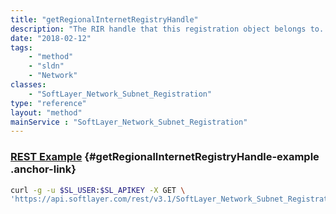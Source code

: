 ```yaml
---
title: "getRegionalInternetRegistryHandle"
description: "The RIR handle that this registration object belongs to. This field may not be populated until the registration is complete."
date: "2018-02-12"
tags:
    - "method"
    - "sldn"
    - "Network"
classes:
    - "SoftLayer_Network_Subnet_Registration"
type: "reference"
layout: "method"
mainService : "SoftLayer_Network_Subnet_Registration"
---
```


### [REST Example](#getRegionalInternetRegistryHandle-example) <a href="/article/rest/"><i class="fas fa-question"></i></a> {#getRegionalInternetRegistryHandle-example .anchor-link} 
```bash
curl -g -u $SL_USER:$SL_APIKEY -X GET \
'https://api.softlayer.com/rest/v3.1/SoftLayer_Network_Subnet_Registration/{SoftLayer_Network_Subnet_RegistrationID}/getRegionalInternetRegistryHandle'
```
